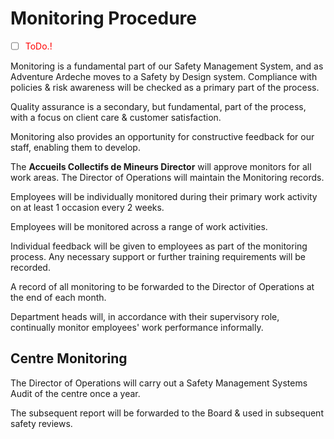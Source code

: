 # Monitoring Procedure

- [ ] <span style="color:red">ToDo.!</span>
  
Monitoring is a fundamental part of our Safety Management System, and as Adventure Ardeche moves to a Safety by Design system. Compliance with policies & risk awareness will be checked as a primary part of the process.

Quality assurance is a secondary, but fundamental, part of the process, with a focus on client care & customer satisfaction.

Monitoring also provides an opportunity for constructive feedback for our staff, enabling them to develop.

The **Accueils Collectifs de Mineurs Director** will approve monitors for all work areas. The Director of Operations will maintain the Monitoring records. 

Employees will be individually monitored during their primary work activity on at least 1 occasion every 2 weeks. 

Employees will be monitored across a range of work activities.

Individual feedback will be given to employees as part of the monitoring process.  Any necessary support or further training requirements will be recorded.

A record of all monitoring to be forwarded to the Director of Operations at the end of each month.  

Department heads will, in accordance with their supervisory role, continually monitor employees' work performance informally.

## Centre Monitoring
The Director of Operations will carry out a Safety Management Systems Audit of the centre once a year.

The subsequent report will be forwarded to the Board & used in subsequent safety reviews.
